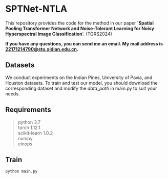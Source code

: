 # SPTNet-NTLA

This repository provides the code for the method in our paper '**Spatial Pooling Transformer Network and Noise-Tolerant Learning for Noisy Hyperspectral Image Classification**'. (TGRS2024)

**If you have any questions, you can send me an email. My mail address is 22171214790@stu.xidian.edu.cn.**

## Datasets

We conduct experiments on the Indian Pines, University of Pavia, and Houston datasets. To train and test our model, you should download the corresponding dataset and modify the *data_path* in main.py to suit your needs.

## Requirements

>python 3.7<br>
>torch 1.12.1<br>
>scikit-learn 1.0.2<br>
>numpy<br>
>einops

## Train

```python
python main.py
```
